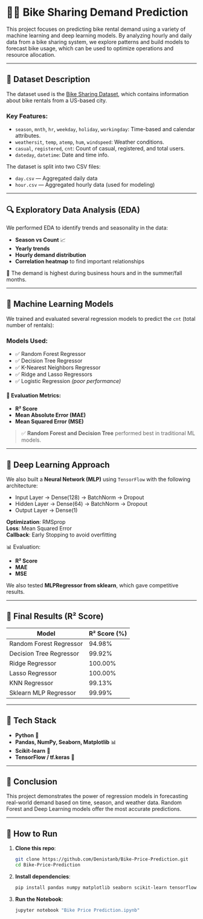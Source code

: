 # 🚴‍♂️ Bike Sharing Demand Prediction

This project focuses on predicting bike rental demand using a variety of machine learning and deep learning models. By analyzing hourly and daily data from a bike sharing system, we explore patterns and build models to forecast bike usage, which can be used to optimize operations and resource allocation.

---

## 📂 Dataset Description

The dataset used is the [Bike Sharing Dataset](https://www.kaggle.com/datasets/lakshmi25npathi/bike-sharing-dataset), which contains information about bike rentals from a US-based city.

### Key Features:
- `season`, `mnth`, `hr`, `weekday`, `holiday`, `workingday`: Time-based and calendar attributes.
- `weathersit`, `temp`, `atemp`, `hum`, `windspeed`: Weather conditions.
- `casual`, `registered`, `cnt`: Count of casual, registered, and total users.
- `dateday`, `datetime`: Date and time info.

The dataset is split into two CSV files:
- `day.csv` — Aggregated daily data
- `hour.csv` — Aggregated hourly data (used for modeling)

---

## 🔍 Exploratory Data Analysis (EDA)

We performed EDA to identify trends and seasonality in the data:

- **Season vs Count** 📈
- **Yearly trends**
- **Hourly demand distribution**
- **Correlation heatmap** to find important relationships

📌 The demand is highest during business hours and in the summer/fall months.

---

## 🧠 Machine Learning Models

We trained and evaluated several regression models to predict the `cnt` (total number of rentals):

### Models Used:
- ✅ Random Forest Regressor
- ✅ Decision Tree Regressor
- ✅ K-Nearest Neighbors Regressor
- ✅ Ridge and Lasso Regressors
- ✅ Logistic Regression *(poor performance)*

#### 🔎 Evaluation Metrics:
- **R² Score**
- **Mean Absolute Error (MAE)**
- **Mean Squared Error (MSE)**

> ✅ **Random Forest and Decision Tree** performed best in traditional ML models.

---

## 🤖 Deep Learning Approach

We also built a **Neural Network (MLP)** using `TensorFlow` with the following architecture:

- Input Layer → Dense(128) → BatchNorm → Dropout
- Hidden Layer → Dense(64) → BatchNorm → Dropout
- Output Layer → Dense(1)

**Optimization**: RMSprop  
**Loss**: Mean Squared Error  
**Callback**: Early Stopping to avoid overfitting

📊 Evaluation:
- **R² Score**
- **MAE**
- **MSE**

We also tested **MLPRegressor from sklearn**, which gave competitive results.

---

## 🧪 Final Results (R² Score)

| Model                    | R² Score (%)   |
|--------------------------|----------------|
| Random Forest Regressor  |  94.98%        |
| Decision Tree Regressor  |  99.92%        |
| Ridge Regressor          |  100.00%       |
| Lasso Regressor          |  100.00%       |
| KNN Regressor            |  99.13%        |
| Sklearn MLP Regressor    |  99.99%        |


---

## 🧰 Tech Stack

- **Python** 🐍
- **Pandas, NumPy, Seaborn, Matplotlib** 📊
- **Scikit-learn** 🧪
- **TensorFlow / tf.keras** 🧠

---

## 📌 Conclusion

This project demonstrates the power of regression models in forecasting real-world demand based on time, season, and weather data. Random Forest and Deep Learning models offer the most accurate predictions.

---

## 🚀 How to Run

1. **Clone this repo**:
   ```bash
   git clone https://github.com/Denistanb/Bike-Price-Prediction.git
   cd Bike-Price-Prediction
2. **Install dependencies**:
   ```bash
   pip install pandas numpy matplotlib seaborn scikit-learn tensorflow tensorflow-hub
3. **Run the Notebook**:
   ```bash
   jupyter notebook "Bike Price Prediction.ipynb"
